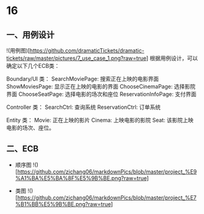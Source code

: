 # 16
## 一、用例设计
!(用例图)[https://github.com/dramaticTickets/dramatic-tickets/raw/master/pictures/7_use_case_1.png?raw=true]
根据用例设计，可以确定以下几个ECB类：

Boundary/UI 类：
SearchMoviePage:  搜索正在上映的电影界面
ShowMoviesPage:  显示正在上映的电影的界面
ChooseCinemaPage: 选择影院界面
ChooseSeatPage: 选择电影的场次和座位
ReservationInfoPage: 支付界面

Controller 类：
SearchCtrl: 查询系统
ReservationCtrl: 订单系统

Entity 类：
Movie: 正在上映的影片
Cinema: 上映电影的影院
Seat: 该影院上映电影的场次、座位。

## 二、ECB
- 顺序图
!()[https://github.com/zichang06/markdownPics/blob/master/project_%E9%A1%BA%E5%BA%8F%E5%9B%BE.png?raw=true]

- 类图
!()[https://github.com/zichang06/markdownPics/blob/master/project_%E7%B1%BB%E5%9B%BE.png?raw=true]